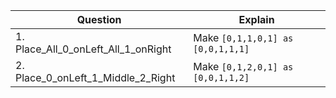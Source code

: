 |Question|Explain|
|---|---|
|1. Place_All_0_onLeft_All_1_onRight | Make `[0,1,1,0,1] as [0,0,1,1,1]` |
|2. Place_0_onLeft_1_Middle_2_Right | Make `[0,1,2,0,1] as [0,0,1,1,2]` |
